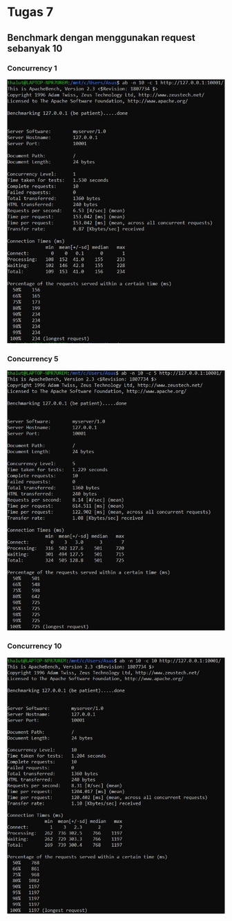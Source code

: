 <h1>Tugas 7</h1>
<h2>Benchmark dengan menggunakan request sebanyak 10</h2>
<h3>Concurrency 1</h3>
<img src="Dokumentasi/10-1.JPG" >
<h3>Concurrency 5</h3>
<img src="Dokumentasi/10-5.JPG" >
<h3>Concurrency 10</h3>
<img src="Dokumentasi/10-10.JPG" >

